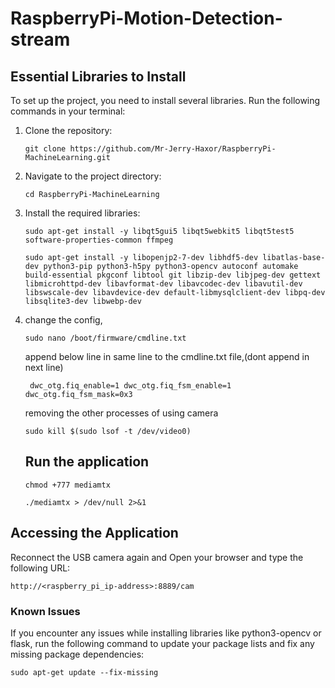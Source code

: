 # RaspberryPi-Motion-Detection-stream


## Essential Libraries to Install

To set up the project, you need to install several libraries. Run the following commands in your terminal:

1. Clone the repository:

   ```
   git clone https://github.com/Mr-Jerry-Haxor/RaspberryPi-MachineLearning.git
   ```
2. Navigate to the project directory:

   ```
   cd RaspberryPi-MachineLearning
   ```
3. Install the required libraries:

   ```
   sudo apt-get install -y libqt5gui5 libqt5webkit5 libqt5test5 software-properties-common ffmpeg
   ```


   ```
   sudo apt-get install -y libopenjp2-7-dev libhdf5-dev libatlas-base-dev python3-pip python3-h5py python3-opencv autoconf automake build-essential pkgconf libtool git libzip-dev libjpeg-dev gettext libmicrohttpd-dev libavformat-dev libavcodec-dev libavutil-dev libswscale-dev libavdevice-dev default-libmysqlclient-dev libpq-dev libsqlite3-dev libwebp-dev
   ```
4. change the config,

   ```
   sudo nano /boot/firmware/cmdline.txt
   ```
   append below line in same line to the cmdline.txt file,(dont append in next line)
   ```
    dwc_otg.fiq_enable=1 dwc_otg.fiq_fsm_enable=1 dwc_otg.fiq_fsm_mask=0x3
   ```
   removing the other processes of using camera
   ```
   sudo kill $(sudo lsof -t /dev/video0)
   ```

   ## Run the application


   ```
   chmod +777 mediamtx
   ```


   ```
   ./mediamtx > /dev/null 2>&1
   ```

## Accessing the Application

Reconnect the USB camera again and Open your browser and type the following URL:

```
http://<raspberry_pi_ip-address>:8889/cam
```

### Known Issues

If you encounter any issues while installing libraries like python3-opencv or flask, run the following command to update your package lists and fix any missing package dependencies:

```
sudo apt-get update --fix-missing
```
